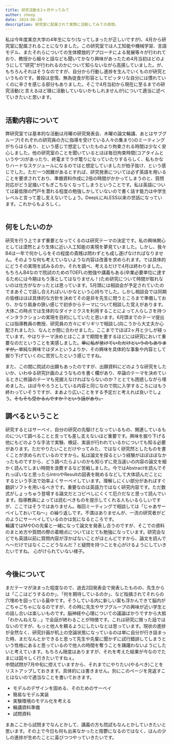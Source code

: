 ```yaml
---
title: 研究活動を2ヶ月やってみて
author: sheep
date: 2024-06-20
description: 研究室に配属されて実際に活動してみての感想。
---
```

私は今年度某京大学の4年生になり(なってしまったが正しいですが)、4月から研究室に配属されることになりました。この研究室では人工知能や機械学習、言語モデル、またそれらについての生体模倣的アプローチによる発展等々が行われており、教授から細々と話なども聞いてかなり興味があったため4月当初はどのようにして"研究"が行われるのかについて知らないながら高揚していました。が、もちろんそれはそうなのですが、自分から行動し進捗を生んでいくものが研究というものです。普段は怠惰、無為徒食が形容としてピッタリな自分には慣れていくのに辛さを感じる部分もありました。そこで4月当初から現在に至るまでの研究活動(と言えるほど碌に活動していないかもしれませんが)について適当に述べていきたいと思います。  
<br />

## 活動内容について
弊研究室では基本的な活動は月曜の研究発表会、木曜の論文輪講、あとはサブグループ(それぞれの研究員の方に指導を受けている人々の集まり)のミーティングがちらほらあり、という感じで想定していたものより拘束される時間は少なく安心しました。他の研究室のことを聞いているとほぼ毎日拘束時間(コアタイムというやつ)があったり、終電までラボ篭りになっていたりするらしく、私もかなりハードなスケジュールになるのではと想定していましたが拍子抜け、という感じでした。ただ一つ困難があるとすれば、研究発表については必ず英語を用いることを要求されており、準備資料作成に2倍の時間がかかってしまうのと、質問対応がどう足掻いてもぎこちなくなってしまうということです。私は英語については最低限の門戸を潜れる程度の勉強しかしていないので書く話す能力は中学生レベルと言って差し支えないでしょう。DeepLにALESS以来の世話になっています。これからもよろしく。  
<br />

## 何をしたいのか
研究を行う上でまず重要となってくるのは研究テーマの決定です。私の興味関心としては漠然とより生体に近い人工知能の実現を夢見ていました。しかし、我々B4は一年で何かしらをその程度の貴賎は問わずとも成し遂げなければなりません。そのような何も考えていないような内容は改善を求められます。では具体的にどうその実現を試みるのか。それを調べ、考えるだけで4月は終わりました。もちろんB4なので院試のためのTOEFLの勉強や講義もある(卒業必要単位に達するためには今期はもう落としてはなりません！)ため研究について時間が取れないのは仕方がなかったとは思っています。5月頭には相談会が予定されていたのでまあそこで話し合えればいいかなという心持ちでした。しかし相談会では同期の皆様はほぼ具体的な方針を決めてその是非を先生に問うところまで準備しており、かなり肩身の狭い感じで初歩からテーマについて相談した覚えがあります。大体この時点では生体的なダイナミクスを利用することによって人らしさを持つインタラクションの実現を目的にしていたと思います。6月頭までのテーマ提出には指導教員の教授、研究員の方々にギリギリで相談し(向こうから大丈夫か心配されました)、なんとか間に合わせました。ここまででほぼ2ヶ月と少しが経っています。やはりテーマ決めとはここまで期間を要するほどには研究において重要なのだということを実感しました。<s>単に私が怠けていただけというのもありますが。</s>単純な興味ではダメというよりか、その興味を具体的な事象や内容として掘り下げていくのに苦労したという感じですね。  

また、この間に院試の出願もあったのですが、出願資料にどのような研究をしたいか、いわゆる研究計画のようなものを書く欄があり、卒論のテーマを決めているときに修論のテーマも見据えなければならないのか？ととても困惑しながら埋めました。ほぼ今やろうとしている内容と同じなので院に入学するころにはもう終わっていそうですが、まあより広いことをする予定だと考えれば良いでしょう。<s>そもそも受かるんですか？という話があり。</s>
<br />

## 調べるということ
研究するとはサーベイ、自分の研究の先駆けとなっているもの、関連しているものについて調べることと言っても差し支えないほど重要です。興味を掘り下げる他にもどのような手法で実験、検証、実装が行われているかについても知る必要があります。ただやりたいことだけやってみた、ではなく研究然としたものを書くことが求められているのですから。私は論文を探るという経験がほぼほぼなかったものですから、どう調べたらよいのかも知らずに見当違いの内容の論文を細かく読んでしまい時間を浪費するなど苦戦しました。今ではAbstractを読んでそれっぽいなと思ったらIntroやResultの図表を眺めるなどして大体読んだことにするという手法で効率よくサーベイしています。理解しにくい部分があればすぐ翻訳ソフトを用いるべきです。重要なのは英語力ではなく研究内容です。ただ数式がしょっちゅう登場する論文だとコピペしにくくて厄介だなと思って読んでいます。指導教員によっては読むべきものを提示してくれる人もいるらしいですが、ここではそうではありません。毎回ミーティングで相談しては「じゃあサーベイしておいてね〜」の繰り返しです。不満はありませんが、一流の研究者がどのようにサーベイしているのかは気になるところです。  
輪講ではMやDの先輩と一緒になって論文を発表し合うのですが、そこでの資料のまとめ方や質問の際の着眼点についてはとても勉強になっています。研究会などでも英語以前に質問内容が浮かばないことがほとんどですから、論文を読んでへ〜だけではなくここどうなんだ？と疑問を持つことを心がけるようにしていきたいですね。
<Tweet id="1803020321760690514" />
心がけられていない様子。  
<br />

## 今後について
まだテーマが決まった程度なので、過去2回発表会で発表したものの、先生からは「ここはどうするのか」、「何を期待しているのか」、など指摘されてそれらの穴埋めを図っている最中です。そうしている内に新しい案も浮かんできて脳内がごちゃごちゃになるのですが、その時に先生やサブグループの興味が近い学生との話し合いは楽しいものです。脳神経や心理についての議論ばかりですから大抵「わかんねえな...」で会話が終わることが特徴です。これは研究に限った話ではないのですが、もっと他人を頼るようにしたいなとは思っています。現状の進捗が全然なく、研究計画が机上の空論状態になっているのは単に自分が行き詰まった時、まだなんとかできると思って先生や先輩に聞かずに試行錯誤してしまうという性格にあると思っているので他人の時間を奪うことを躊躇わないようにしたいと考えています。もちろん限度はありますが、それを考えた結果が今なのでたまには図々しく行きたいですねぇ。  
中間試問が7月中旬に控えていますから、それまでにやりたい(やるべき)ことをリストアップしておきます。具体的には書きません。別にこのページを見返すことはないので適当なことを書いておきます。

- モデルのデザインを固める、そのためのサーベイ
- 簡易なモデル実装
- 実験環境のモデル化を考える
- 輪講資料準備
- 試問資料

まあここから試問までなんとかして、講義の方も院試もなんとかしていきたいと思います。その上で今日も何も出来なかったと陰鬱になるのではなく、ほんの少しの進捗が生めたことに喜びつつやっていきたいです。
<br />

<Script src="https://platform.twitter.com/widgets.js" strategy="lazyOnload" />